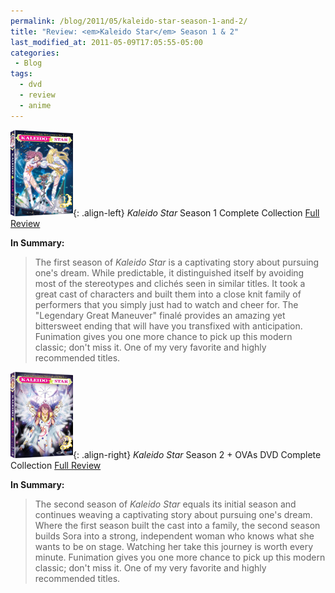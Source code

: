 ```yaml
---
permalink: /blog/2011/05/kaleido-star-season-1-and-2/
title: "Review: <em>Kaleido Star</em> Season 1 & 2"
last_modified_at: 2011-05-09T17:05:55-05:00
categories:
 - Blog
tags:
  - dvd
  - review
  - anime
---
```


![Kaleido Star Season 1 Complete Collection](/assets/images/reviews/kaleido_star_cc1.jpg){: .align-left}
_Kaleido Star_ Season 1 Complete Collection [Full Review](http://www.mania.com/kaleido-star-season-1-complete-collection_article_124762.html)

**In Summary:**
> The first season of _Kaleido Star_ is a captivating story about pursuing one's dream. While predictable, it distinguished itself by avoiding most of the stereotypes and clich&eacute;s seen in similar titles. It took a great cast of characters and built them into a close knit family of performers that you simply just had to watch and cheer for. The &quot;Legendary Great Maneuver&quot; final&eacute; provides an amazing yet bittersweet ending that will have you transfixed with anticipation. Funimation gives you one more chance to pick up this modern classic; don't miss it. One of my very favorite and highly recommended titles.

![Kaleido Star Season 2 Complete Collection](/assets/images/reviews/kaleido_star_cc2.jpg){: .align-right}
_Kaleido Star_ Season 2 + OVAs DVD Complete Collection [Full Review](http://www.fandompost.com/2011/05/09/kaleido-star-season-2-ovas-dvd-complete-collection-review/)

**In Summary:**
> The second season of _Kaleido Star_ equals its initial season and continues weaving a captivating story about pursuing one's dream. Where the first season built the cast into a family, the second season builds Sora into a strong, independent woman who knows what she wants to be on stage. Watching her take this journey is worth every minute. Funimation gives you one more chance to pick up this modern classic; don't miss it. One of my very favorite and highly recommended titles.